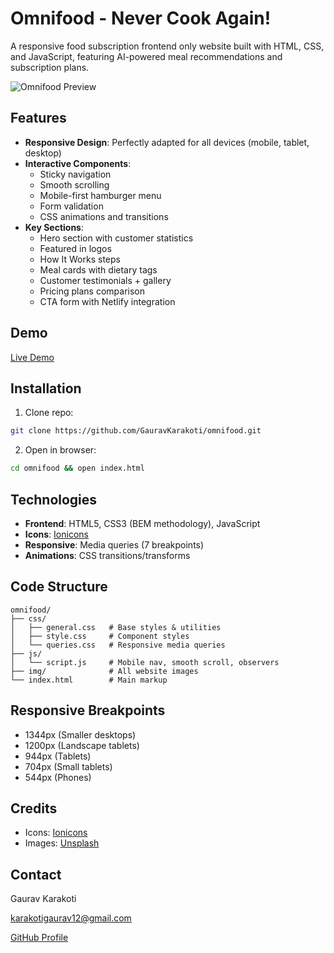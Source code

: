 # Omnifood - Never Cook Again!

A responsive food subscription frontend only website built with HTML, CSS, and JavaScript, featuring AI-powered meal recommendations and subscription plans.

![Omnifood Preview](https://github.com/GauravKarakoti/Omnifood/blob/main/img/omnifood-logo.png)

## Features

- **Responsive Design**: Perfectly adapted for all devices (mobile, tablet, desktop)
- **Interactive Components**:
  - Sticky navigation
  - Smooth scrolling
  - Mobile-first hamburger menu
  - Form validation
  - CSS animations and transitions
- **Key Sections**:
  - Hero section with customer statistics
  - Featured in logos
  - How It Works steps
  - Meal cards with dietary tags
  - Customer testimonials + gallery
  - Pricing plans comparison
  - CTA form with Netlify integration

## Demo

[Live Demo](https://omnifood-meal-available.netlify.app) 

## Installation

1. Clone repo:
```bash
git clone https://github.com/GauravKarakoti/omnifood.git
```
2. Open in browser:
```bash
cd omnifood && open index.html
```

## Technologies
- **Frontend**: HTML5, CSS3 (BEM methodology), JavaScript
- **Icons**: [Ionicons](https://ionicons.com/)
- **Responsive**: Media queries (7 breakpoints)
- **Animations**: CSS transitions/transforms

## Code Structure
```
omnifood/
├── css/
│   ├── general.css   # Base styles & utilities
│   ├── style.css     # Component styles
│   └── queries.css   # Responsive media queries
├── js/
│   └── script.js     # Mobile nav, smooth scroll, observers
├── img/              # All website images
└── index.html        # Main markup
```

## Responsive Breakpoints
- 1344px (Smaller desktops)
- 1200px (Landscape tablets)
- 944px (Tablets)
- 704px (Small tablets)
- 544px (Phones)

## Credits
- Icons: [Ionicons](https://ionicons.com/)
- Images: [Unsplash](https://unsplash.com/)

## Contact
Gaurav Karakoti

[karakotigaurav12@gmail.com](https://mailto:karakotigaurav12@gmail.com/)

[GitHub Profile](https://github.com/GauravKarakoti)
